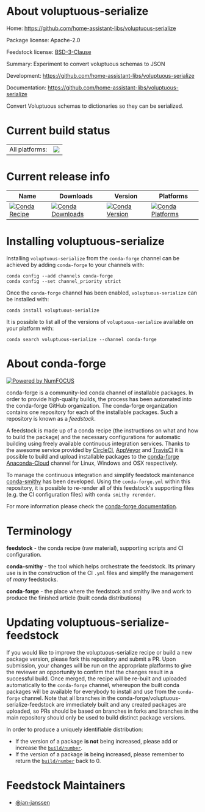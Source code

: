 About voluptuous-serialize
==========================

Home: https://github.com/home-assistant-libs/voluptuous-serialize

Package license: Apache-2.0

Feedstock license: [BSD-3-Clause](https://github.com/conda-forge/voluptuous-serialize-feedstock/blob/master/LICENSE.txt)

Summary: Experiment to convert voluptuous schemas to JSON

Development: https://github.com/home-assistant-libs/voluptuous-serialize

Documentation: https://github.com/home-assistant-libs/voluptuous-serialize

Convert Voluptuous schemas to dictionaries so they can be serialized.


Current build status
====================


<table><tr><td>All platforms:</td>
    <td>
      <a href="https://dev.azure.com/conda-forge/feedstock-builds/_build/latest?definitionId=14027&branchName=master">
        <img src="https://dev.azure.com/conda-forge/feedstock-builds/_apis/build/status/voluptuous-serialize-feedstock?branchName=master">
      </a>
    </td>
  </tr>
</table>

Current release info
====================

| Name | Downloads | Version | Platforms |
| --- | --- | --- | --- |
| [![Conda Recipe](https://img.shields.io/badge/recipe-voluptuous--serialize-green.svg)](https://anaconda.org/conda-forge/voluptuous-serialize) | [![Conda Downloads](https://img.shields.io/conda/dn/conda-forge/voluptuous-serialize.svg)](https://anaconda.org/conda-forge/voluptuous-serialize) | [![Conda Version](https://img.shields.io/conda/vn/conda-forge/voluptuous-serialize.svg)](https://anaconda.org/conda-forge/voluptuous-serialize) | [![Conda Platforms](https://img.shields.io/conda/pn/conda-forge/voluptuous-serialize.svg)](https://anaconda.org/conda-forge/voluptuous-serialize) |

Installing voluptuous-serialize
===============================

Installing `voluptuous-serialize` from the `conda-forge` channel can be achieved by adding `conda-forge` to your channels with:

```
conda config --add channels conda-forge
conda config --set channel_priority strict
```

Once the `conda-forge` channel has been enabled, `voluptuous-serialize` can be installed with:

```
conda install voluptuous-serialize
```

It is possible to list all of the versions of `voluptuous-serialize` available on your platform with:

```
conda search voluptuous-serialize --channel conda-forge
```


About conda-forge
=================

[![Powered by NumFOCUS](https://img.shields.io/badge/powered%20by-NumFOCUS-orange.svg?style=flat&colorA=E1523D&colorB=007D8A)](http://numfocus.org)

conda-forge is a community-led conda channel of installable packages.
In order to provide high-quality builds, the process has been automated into the
conda-forge GitHub organization. The conda-forge organization contains one repository
for each of the installable packages. Such a repository is known as a *feedstock*.

A feedstock is made up of a conda recipe (the instructions on what and how to build
the package) and the necessary configurations for automatic building using freely
available continuous integration services. Thanks to the awesome service provided by
[CircleCI](https://circleci.com/), [AppVeyor](https://www.appveyor.com/)
and [TravisCI](https://travis-ci.com/) it is possible to build and upload installable
packages to the [conda-forge](https://anaconda.org/conda-forge)
[Anaconda-Cloud](https://anaconda.org/) channel for Linux, Windows and OSX respectively.

To manage the continuous integration and simplify feedstock maintenance
[conda-smithy](https://github.com/conda-forge/conda-smithy) has been developed.
Using the ``conda-forge.yml`` within this repository, it is possible to re-render all of
this feedstock's supporting files (e.g. the CI configuration files) with ``conda smithy rerender``.

For more information please check the [conda-forge documentation](https://conda-forge.org/docs/).

Terminology
===========

**feedstock** - the conda recipe (raw material), supporting scripts and CI configuration.

**conda-smithy** - the tool which helps orchestrate the feedstock.
                   Its primary use is in the construction of the CI ``.yml`` files
                   and simplify the management of *many* feedstocks.

**conda-forge** - the place where the feedstock and smithy live and work to
                  produce the finished article (built conda distributions)


Updating voluptuous-serialize-feedstock
=======================================

If you would like to improve the voluptuous-serialize recipe or build a new
package version, please fork this repository and submit a PR. Upon submission,
your changes will be run on the appropriate platforms to give the reviewer an
opportunity to confirm that the changes result in a successful build. Once
merged, the recipe will be re-built and uploaded automatically to the
`conda-forge` channel, whereupon the built conda packages will be available for
everybody to install and use from the `conda-forge` channel.
Note that all branches in the conda-forge/voluptuous-serialize-feedstock are
immediately built and any created packages are uploaded, so PRs should be based
on branches in forks and branches in the main repository should only be used to
build distinct package versions.

In order to produce a uniquely identifiable distribution:
 * If the version of a package **is not** being increased, please add or increase
   the [``build/number``](https://docs.conda.io/projects/conda-build/en/latest/resources/define-metadata.html#build-number-and-string).
 * If the version of a package **is** being increased, please remember to return
   the [``build/number``](https://docs.conda.io/projects/conda-build/en/latest/resources/define-metadata.html#build-number-and-string)
   back to 0.

Feedstock Maintainers
=====================

* [@jan-janssen](https://github.com/jan-janssen/)

